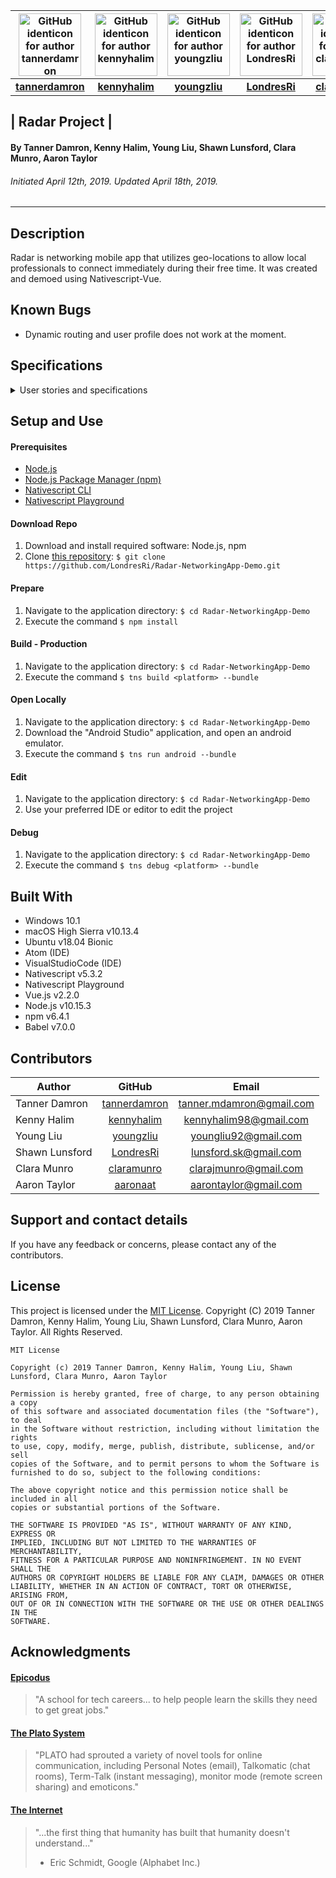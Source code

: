 | [<img src="https://avatars0.githubusercontent.com/u/46458105?s=460&v=4" width=100 alt="GitHub identicon for author tannerdamron">](https://github.com/tannerdamron) | [<img src="https://avatars1.githubusercontent.com/u/46428236?s=460&v=4" width=100 alt="GitHub identicon for author kennyhalim">](https://github.com/kennyhalim) |  [<img src="https://avatars0.githubusercontent.com/u/46437665?s=460&v=4" width=100 alt="GitHub identicon for author youngzliu">](https://github.com/youngzliu) |  [<img src="https://avatars1.githubusercontent.com/u/46427680?s=400&v=4" width=100 alt="GitHub identicon for author LondresRi">](https://github.com/LondresRi) |  [<img src="https://avatars0.githubusercontent.com/u/43104007?s=460&v=4" width=100 alt="GitHub identicon for author claramunro">](https://github.com/claramunro) |  [<img src="https://avatars3.githubusercontent.com/u/46456603?s=460&v=4" width=100 alt="GitHub identicon for author aaronaat">](https://github.com/aaronaat) |
|:-----:|:-----:|:-----:|:-----:|:-----:|:-----:|
| [**tannerdamron**](https://github.com/tannerdamron) | [**kennyhalim**](https://github.com/kennyhalim) | [**youngzliu**](https://github.com/youngzliu) | [**LondresRi**](https://github.com/LondresRi) | [**claramunro**](https://github.com/claramunro) | [**aaronaat**](https://github.com/aaronaat) |

## | **Radar Project** |

#### By Tanner Damron, Kenny Halim, Young Liu, Shawn Lunsford, Clara Munro, Aaron Taylor
###### Initiated April 12th, 2019. Updated April 18th, 2019.

----------

## Description
Radar is networking mobile app that utilizes geo-locations to allow local professionals to connect immediately during their free time. It was created and demoed using Nativescript-Vue.

## Known Bugs

* Dynamic routing and user profile does not work at the moment.

## Specifications

<details>
<summary>User stories and specifications</summary>

<table>
  <tr>
    <th> Scenario 01 </th><th></th>
  </tr>
  <tr>
    <td> Behavior </td>
    <td>As a new user, I want to be able to sign up</td>
  </tr>
  <tr>
    <td> Input </td>
    <td>User credentials</td>
  </tr>
  <tr>
    <td> Output </td>
    <td>Access to app functions</td>
  </tr>
  <tr>
    <td> Notes </td>
    <td> </td>
  </tr>
  <tr>
    <td> Completion </td>
    <td> True </td>
  </tr>
</table>

<table>
  <tr>
    <th> Scenario 02 </th><th></th>
  </tr>
  <tr>
    <td> Behavior </td>
    <td>As a new user, I want to be able to use my current sign in with Google to use the app</td>
  </tr>
  <tr>
    <td> Input </td>
    <td>User Google Gmail credentials</td>
  </tr>
  <tr>
    <td> Output </td>
    <td>Access to app functions</td>
  </tr>
  <tr>
    <td> Notes </td>
    <td> </td>
  </tr>
  <tr>
    <td> Completion </td>
    <td> True </td>
  </tr>
</table>

<table>
  <tr>
    <th> Scenario 03 </th><th></th>
  </tr>
  <tr>
    <td> Behavior </td>
    <td>As a networking professional, I want to be able to manage my profile</td>
  </tr>
  <tr>
    <td> Input </td>
    <td>User information</td>
  </tr>
  <tr>
    <td> Output </td>
    <td>Public profile with user information displayed</td>
  </tr>
  <tr>
    <td> Notes </td>
    <td> Currently no profile privacy settings </td>
  </tr>
  <tr>
    <td> Completion </td>
    <td> True </td>
  </tr>
</table>

<table>
  <tr>
    <th> Scenario 04 </th><th></th>
  </tr>
  <tr>
    <td> Behavior </td>
    <td>As a local networker, I want to know who is nearby</td>
  </tr>
  <tr>
    <td> Input </td>
    <td>User geo-location</td>
  </tr>
  <tr>
    <td> Output </td>
    <td>Distance to other users by their geo-locations</td>
  </tr>
  <tr>
    <td> Notes </td>
    <td> Currently hardcoded for demo purposes </td>
  </tr>
  <tr>
    <td> Completion </td>
    <td> True </td>
  </tr>
</table>

<table>
  <tr>
    <th> Scenario 05 </th><th></th>
  </tr>
  <tr>
    <td> Behavior </td>
    <td>As a social media user, I want to be able to view other users' profiles</td>
  </tr>
  <tr>
    <td> Input </td>
    <td>Click user avatar</td>
  </tr>
  <tr>
    <td> Output </td>
    <td>Display public profile</td>
  </tr>
  <tr>
    <td> Notes </td>
    <td> </td>
  </tr>
  <tr>
    <td> Completion </td>
    <td> True </td>
  </tr>
</table>

<table>
  <tr>
    <th> Scenario 06 </th><th></th>
  </tr>
  <tr>
    <td> Behavior </td>
    <td>As a social media user, I want to be able to message others</td>
  </tr>
  <tr>
    <td> Input </td>
    <td>User A sends message</td>
  </tr>
  <tr>
    <td> Output </td>
    <td>User B recieves message</td>
  </tr>
  <tr>
    <td> Notes </td>
    <td> Currently setup for demo purposes </td>
  </tr>
  <tr>
    <td> Completion </td>
    <td> True </td>
  </tr>
</table>

<table>
  <tr>
    <th> Scenario 07 </th><th></th>
  </tr>
  <tr>
    <td> Behavior </td>
    <td>As a multi-app user, I want to remain logged into my apps</td>
  </tr>
  <tr>
    <td> Input </td>
    <td>User login information</td>
  </tr>
  <tr>
    <td> Output </td>
    <td>User remains logged in</td>
  </tr>
  <tr>
    <td> Notes </td>
    <td> </td>
  </tr>
  <tr>
    <td> Completion </td>
    <td> True </td>
  </tr>
</table>

<table>
  <tr>
    <th> Scenario 08 </th><th></th>
  </tr>
  <tr>
    <td> Behavior </td>
    <td>As a multi-app user, I want my login information saved</td>
  </tr>
  <tr>
    <td> Input </td>
    <td>User login information</td>
  </tr>
  <tr>
    <td> Output </td>
    <td>User information is saved until cleared</td>
  </tr>
  <tr>
    <td> Notes </td>
    <td> </td>
  </tr>
  <tr>
    <td> Completion </td>
    <td> True </td>
  </tr>
</table>

<table>
  <tr>
    <th> Scenario 09 </th><th></th>
  </tr>
  <tr>
    <td> Behavior </td>
    <td>As a user, I want to be able to log out of the app</td>
  </tr>
  <tr>
    <td> Input </td>
    <td>User clicks log out</td>
  </tr>
  <tr>
    <td> Output </td>
    <td>App exits user controls until next log in</td>
  </tr>
  <tr>
    <td> Notes </td>
    <td> </td>
  </tr>
  <tr>
    <td> Completion </td>
    <td> True </td>
  </tr>
</table>

<table>
  <tr>
    <th> Scenario 10 </th><th></th>
  </tr>
  <tr>
    <td> Behavior </td>
    <td>As a local networker, I want to be visually see how far other users are from me</td>
  </tr>
  <tr>
    <td> Input </td>
    <td>User searches for other networkers</td>
  </tr>
  <tr>
    <td> Output </td>
    <td>Map display</td>
  </tr>
  <tr>
    <td> Notes </td>
    <td> </td>
  </tr>
  <tr>
    <td> Completion </td>
    <td> True </td>
  </tr>
</table>

</details>


## Setup and Use

#### Prerequisites
* [Node.js](https://nodejs.org/en/)
* [Node.js Package Manager (npm)](https://www.npmjs.com/)
* [Nativescript CLI](https://docs.nativescript.org/start/quick-setup)
* [Nativescript Playground](https://docs.nativescript.org/start/quick-setup#step-3-install-the-nativescript-playground-app)

#### Download Repo
1. Download and install required software: Node.js, npm
2. Clone [this repository](https://github.com/LondresRi/Radar-NetworkingApp-Demo.git): `$ git clone https://github.com/LondresRi/Radar-NetworkingApp-Demo.git`

#### Prepare
1. Navigate to the application directory: `$ cd Radar-NetworkingApp-Demo`
2. Execute the command `$ npm install`

#### Build - Production
1. Navigate to the application directory: `$ cd Radar-NetworkingApp-Demo`
2. Execute the command `$ tns build <platform> --bundle`

#### Open Locally
1. Navigate to the application directory: `$ cd Radar-NetworkingApp-Demo`
2. Download the "Android Studio" application, and open an android emulator.
2. Execute the command `$ tns run android --bundle`

#### Edit
1. Navigate to the application directory: `$ cd Radar-NetworkingApp-Demo`
2. Use your preferred IDE or editor to edit the project

#### Debug
1. Navigate to the application directory: `$ cd Radar-NetworkingApp-Demo`
2. Execute the command `$ tns debug <platform> --bundle`


## Built With

* Windows 10.1
* macOS High Sierra v10.13.4
* Ubuntu v18.04 Bionic
* Atom (IDE)
* VisualStudioCode (IDE)
* Nativescript v5.3.2
* Nativescript Playground
* Vue.js v2.2.0
* Node.js v10.15.3
* npm v6.4.1
* Babel v7.0.0

## Contributors

| Author | GitHub | Email |
|--------|:------:|:-----:|
| Tanner Damron | [tannerdamron](https://github.com/tannerdamron) | [tanner.mdamron@gmail.com](tanner.mdamron@gmail.com) |
| Kenny Halim | [kennyhalim](https://github.com/kennyhalim) | [kennyhalim98@gmail.com](kennyhalim98@gmail.com) |
| Young Liu | [youngzliu](https://github.com/youngzliu) | [youngliu92@gmail.com](mailto:youngliu92@gmail.com) |
| Shawn Lunsford | [LondresRi](https://github.com/LondresRi) |  [lunsford.sk@gmail.com](mailto:lunsford.sk@gmail.com) |
| Clara Munro | [claramunro](https://github.com/claramunro) | [clarajmunro@gmail.com](mailto:clarajmunro@gmail.com) |
| Aaron Taylor | [aaronaat](https://github.com/aaronaat) | [aarontaylor@gmail.com](mailto:aarontaylor@gmail.com) |

## Support and contact details

If you have any feedback or concerns, please contact any of the contributors.

## License

This project is licensed under the [MIT License](https://opensource.org/licenses/MIT). Copyright (C) 2019 Tanner Damron, Kenny Halim, Young Liu, Shawn Lunsford, Clara Munro, Aaron Taylor. All Rights Reserved.
```
MIT License

Copyright (c) 2019 Tanner Damron, Kenny Halim, Young Liu, Shawn Lunsford, Clara Munro, Aaron Taylor

Permission is hereby granted, free of charge, to any person obtaining a copy
of this software and associated documentation files (the "Software"), to deal
in the Software without restriction, including without limitation the rights
to use, copy, modify, merge, publish, distribute, sublicense, and/or sell
copies of the Software, and to permit persons to whom the Software is
furnished to do so, subject to the following conditions:

The above copyright notice and this permission notice shall be included in all
copies or substantial portions of the Software.

THE SOFTWARE IS PROVIDED "AS IS", WITHOUT WARRANTY OF ANY KIND, EXPRESS OR
IMPLIED, INCLUDING BUT NOT LIMITED TO THE WARRANTIES OF MERCHANTABILITY,
FITNESS FOR A PARTICULAR PURPOSE AND NONINFRINGEMENT. IN NO EVENT SHALL THE
AUTHORS OR COPYRIGHT HOLDERS BE LIABLE FOR ANY CLAIM, DAMAGES OR OTHER
LIABILITY, WHETHER IN AN ACTION OF CONTRACT, TORT OR OTHERWISE, ARISING FROM,
OUT OF OR IN CONNECTION WITH THE SOFTWARE OR THE USE OR OTHER DEALINGS IN THE
SOFTWARE.
```

## Acknowledgments

#### [Epicodus](https://www.epicodus.com/)
>"A school for tech careers... to help people learn the skills they need to get great jobs."

#### [The Plato System](https://en.wikipedia.org/w/index.php?title=PLATO_system&redirect=yes)
>"PLATO had sprouted a variety of novel tools for online communication, including Personal Notes (email), Talkomatic (chat rooms), Term-Talk (instant messaging), monitor mode (remote screen sharing) and emoticons."

#### [The Internet](https://webfoundation.org/)
> "...the first thing that humanity has built that humanity doesn't understand..."
> - Eric Schmidt, Google (Alphabet Inc.)
